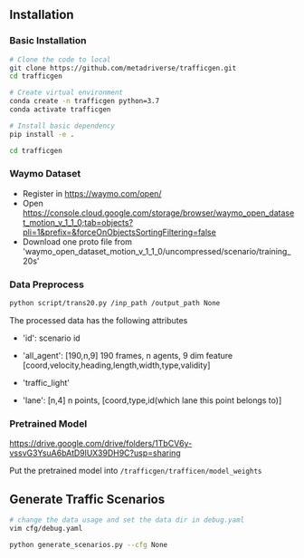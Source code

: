 ## Installation

### Basic Installation

```bash
# Clone the code to local
git clone https://github.com/metadriverse/trafficgen.git
cd trafficgen

# Create virtual environment
conda create -n trafficgen python=3.7
conda activate trafficgen

# Install basic dependency
pip install -e .

cd trafficgen
```


### Waymo Dataset
- Register in https://waymo.com/open/
- Open https://console.cloud.google.com/storage/browser/waymo_open_dataset_motion_v_1_1_0;tab=objects?pli=1&prefix=&forceOnObjectsSortingFiltering=false
- Download one proto file from 'waymo_open_dataset_motion_v_1_1_0/uncompressed/scenario/training_20s'

### Data Preprocess
```bash
python script/trans20.py /inp_path /output_path None
```
The processed data has the following attributes

- 'id': scenario id

- 'all_agent': [190,n,9] 190 frames, n agents, 9 dim feature [coord,velocity,heading,length,width,type,validity]

- 'traffic_light'

- 'lane': [n,4] n points, [coord,type,id(which lane this point belongs to)]

### Pretrained Model
https://drive.google.com/drive/folders/1TbCV6y-vssvG3YsuA6bAtD9lUX39DH9C?usp=sharing

Put the pretrained model into ```/trafficgen/trafficen/model_weights```

## Generate Traffic Scenarios

```bash
# change the data usage and set the data dir in debug.yaml
vim cfg/debug.yaml

python generate_scenarios.py --cfg None
```